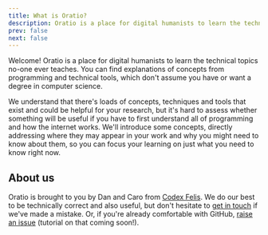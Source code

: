 ```yaml
---
title: What is Oratio?
description: Oratio is a place for digital humanists to learn the technical topics no-one ever taught them
prev: false
next: false
---
```


Welcome!
Oratio is a place for digital humanists to learn the technical topics no-one ever teaches.
You can find explanations of concepts from programming and technical tools,
which don't assume you have or want a degree in computer science.

We understand that there's loads of concepts, techniques and tools
that exist and could be helpful for your research,
but it's hard to assess whether something will be useful
if you have to first understand all of programming and how the internet works.
We'll introduce some concepts,
directly addressing where they may appear in your work
and why you might need to know about them,
so you can focus your learning on just what you need to know right now.

## About us

Oratio is brought to you by Dan and Caro from [Codex Felis](https://codexfelis.dev).
We do our best to be technically correct and also useful,
but don't hesitate to [get in touch](mailto:hi@codexfelis.dev) if we've made a mistake.
Or, if you're already comfortable with GitHub, [raise an issue](https://github.com/codexfelis/oratio/issues/new) (tutorial on that coming soon!).
